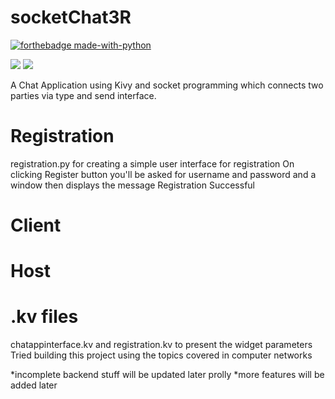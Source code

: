 # socketChat3R
[![forthebadge made-with-python](http://ForTheBadge.com/images/badges/made-with-python.svg)](https://www.python.org/)

<p align="left">
  <img src="https://img.shields.io/github/repo-size/sougatoroy3/socketChat3R?color=yellow">
  <img src="https://img.shields.io/github/stars/sougatoroy3/socketChat3R?style=social">
</p>

A Chat Application using Kivy and socket programming which connects two parties via type and send interface. 

# Registration
 registration.py for creating a simple user interface for registration
 On clicking Register button you'll be asked for username and password and a window then displays the message
 Registration Successful

# Client

# Host

# .kv files
  chatappinterface.kv and registration.kv to present the widget parameters
Tried building this project using the topics covered in computer networks

*incomplete backend stuff will be updated later prolly
*more features will be added later
